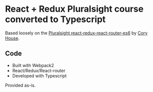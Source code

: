 # React + Redux Pluralsight course converted to Typescript
Based loosely on the [Pluralsight react-redux-react-router-es6](https://app.pluralsight.com/player?course=react-redux-react-router-es6) by [Cory House](https://github.com/coryhouse/pluralsight-redux-starter).


## Code
* Built with Webpack2
* React/Redux/React-router
* Developed with Typescript


Provided as-is.
